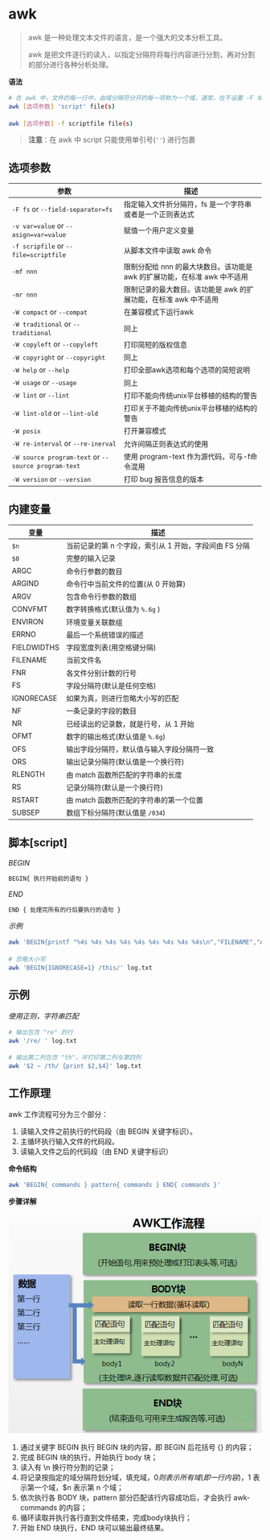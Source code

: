 # awk

> awk 是一种处理文本文件的语言，是一个强大的文本分析工具。
>
> awk 是把文件逐行的读入，以指定分隔符将每行内容进行分割，再对分割的部分进行各种分析处理。

**语法**

```sh
# 在 awk 中，文件的每一行中，由域分隔符分开的每一项称为一个域。通常，在不设置 -F 域分隔符的情况下，默认的域分隔符是空格。
awk [选项参数] 'script' file(s)

awk [选项参数] -f scriptfile file(s)
```

> **注意**：在 awk 中 script 只能使用单引号(`''`) 进行包裹

## **选项参数**

| 参数                                                | 描述                                                                      |
| --------------------------------------------------- | ------------------------------------------------------------------------- |
| `-F fs` or `--field-separator=fs`                   | 指定输入文件折分隔符，fs 是一个字符串或者是一个正则表达式                 |
| `-v var=value` or `--asign=var=value`               | 赋值一个用户定义变量                                                      |
| `-f scripfile` or `--file=scriptfile`               | 从脚本文件中读取 awk 命令                                                 |
| `-mf nnn`                                           | 限制分配给 nnn 的最大块数目。该功能是 awk 的扩展功能，在标准 awk 中不适用 |
| `-mr nnn`                                           | 限制记录的最大数目。该功能是 awk 的扩展功能，在标准 awk 中不适用          |
| `-W compact` or `--compat`                          | 在兼容模式下运行awk                                                       |
| `-W traditional` or `--traditional`                 | 同上                                                                      |
| `-W copyleft` or `--copyleft`                       | 打印简短的版权信息                                                        |
| `-W copyright` or `--copyright`                     | 同上                                                                      |
| `-W help` or `--help`                               | 打印全部awk选项和每个选项的简短说明                                       |
| `-W usage` or `--usage`                             | 同上                                                                      |
| `-W lint` or `--lint`                               | 打印不能向传统unix平台移植的结构的警告                                    |
| `-W lint-old` or `--lint-old`                       | 打印关于不能向传统unix平台移植的结构的警告                                |
| `-W posix`                                          | 打开兼容模式                                                              |
| `-W re-interval` or `--re-inerval`                  | 允许间隔正则表达式的使用                                                  |
| `-W source program-text` or `--source program-text` | 使用 program-text 作为源代码，可与-f命令混用                              |
| `-W version` or `--version`                         | 打印 bug 报告信息的版本                                                   |

## **内建变量**

| 变量        | 描述                                                   |
| ----------- | ------------------------------------------------------ |
| `$n`        | 当前记录的第 n 个字段，索引从 1 开始，字段间由 FS 分隔 |
| `$0`        | 完整的输入记录                                         |
| ARGC        | 命令行参数的数目                                       |
| ARGIND      | 命令行中当前文件的位置(从 0 开始算)                    |
| ARGV        | 包含命令行参数的数组                                   |
| CONVFMT     | 数字转换格式(默认值为 `%.6g` )                         |
| ENVIRON     | 环境变量关联数组                                       |
| ERRNO       | 最后一个系统错误的描述                                 |
| FIELDWIDTHS | 字段宽度列表(用空格键分隔)                             |
| FILENAME    | 当前文件名                                             |
| FNR         | 各文件分别计数的行号                                   |
| FS          | 字段分隔符(默认是任何空格)                             |
| IGNORECASE  | 如果为真，则进行忽略大小写的匹配                       |
| NF          | 一条记录的字段的数目                                   |
| NR          | 已经读出的记录数，就是行号，从 1 开始                  |
| OFMT        | 数字的输出格式(默认值是 `%.6g`)                        |
| OFS         | 输出字段分隔符，默认值与输入字段分隔符一致             |
| ORS         | 输出记录分隔符(默认值是一个换行符)                     |
| RLENGTH     | 由 match 函数所匹配的字符串的长度                      |
| RS          | 记录分隔符(默认是一个换行符)                           |
| RSTART      | 由 match 函数所匹配的字符串的第一个位置                |
| SUBSEP      | 数组下标分隔符(默认值是 `/034`)                        |

## **脚本\[script\]**

*BEGIN*

```sh
BEGIN{ 执行开始前的语句 }
```

*END*

```sh
END { 处理完所有的行后要执行的语句 }
```

*示例*

```sh
awk 'BEGIN{printf "%4s %4s %4s %4s %4s %4s %4s %4s %4s\n","FILENAME","ARGC","FNR","FS","NF","NR","OFS","ORS","RS";printf "---------------------------------------------\n"} {printf "%4s %4s %4s %4s %4s %4s %4s %4s %4s\n",FILENAME,ARGC,FNR,FS,NF,NR,OFS,ORS,RS}'  log.txt

# 忽略大小写
awk 'BEGIN{IGNORECASE=1} /this/' log.txt
```

## **示例**

*使用正则，字符串匹配*

```sh
# 输出包含 "re" 的行
awk '/re/ ' log.txt

# 输出第二列包含 "th"，并打印第二列与第四列
awk '$2 ~ /th/ {print $2,$4}' log.txt
```

## 工作原理

awk 工作流程可分为三个部分：

1. 读输入文件之前执行的代码段（由 BEGIN 关键字标识）。
2. 主循环执行输入文件的代码段。
3. 读输入文件之后的代码段（由 END 关键字标识）

**命令结构**

```sh
awk 'BEGIN{ commands } pattern{ commands } END{ commands }'
```

**步骤详解**

![](images/awk20230724180114.png)

1. 通过关键字 BEGIN 执行 BEGIN 块的内容，即 BEGIN 后花括号 {} 的内容；
2. 完成 BEGIN 块的执行，开始执行 body 块；
3. 读入有 \n 换行符分割的记录；
4. 将记录按指定的域分隔符划分域，填充域，$0 则表示所有域(即一行内容)，$1 表示第一个域，$n 表示第 n 个域；
5. 依次执行各 BODY 块，pattern 部分匹配该行内容成功后，才会执行 awk-commands 的内容；
6. 循环读取并执行各行直到文件结束，完成body块执行；
7. 开始 END 块执行，END 块可以输出最终结果。